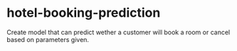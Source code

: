 # hotel-booking-prediction
Create model that can predict wether a customer will book a room or cancel based on parameters given.

